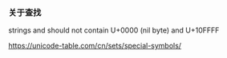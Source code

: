 ### 关于查找
strings and should not contain U+0000 (nil byte) and U+10FFFF

https://unicode-table.com/cn/sets/special-symbols/
